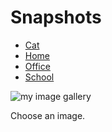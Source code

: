 <!DOCTYPE html>
<html lang="en">
 <head>
  <meta charset="utf-8"/>
  <title>Image Gallery</title>
  <link rel="stylesheet" href="styles/layout.css" media="screen"/>
 </head>
 <body>
    <h1>Snapshots</h1>  
    <ul>
     <li>
      <a href="images/cat.jpg" title="A little cat" onclick="showPic(this);return false;">Cat</a>
     </li>
     <li>
      <a href="images/home.jpg" title="My home" onclick="showPic(this);return false;">Home</a>
     </li>
     <li>
      <a href="images/office.jpg" title="My office" onclick="showPic(this);return false;">Office</a>
     </li>
     <li>
      <a href="images/school.jpg" title="My school" onclick="showPic(this);return false;">School</a>
     </li>
    </ul>
<img id="placeholder" src="images/placeholder.gif" alt="my image gallery">
<p id="description">Choose an image.</p>
<script type="text/javascript" src="scripts/showPic.js"> </script>

</body>
</html>
